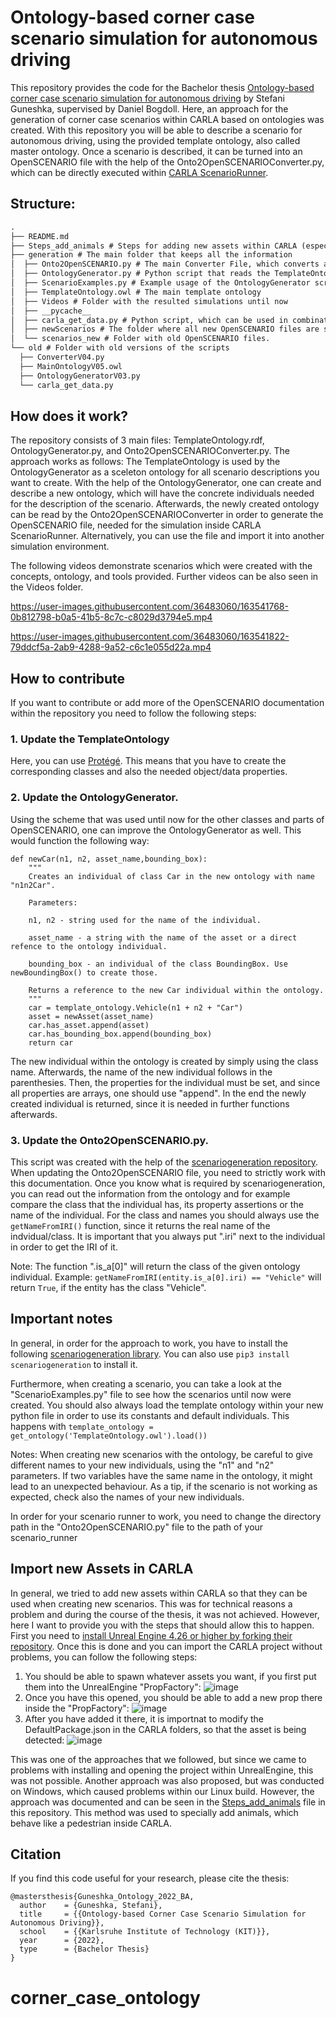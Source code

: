 # Ontology-based corner case scenario simulation for autonomous driving

This repository provides the code for the Bachelor thesis [Ontology-based corner case scenario simulation for autonomous driving](https://publikationen.bibliothek.kit.edu/1000144811) by Stefani Guneshka, supervised by Daniel Bogdoll. Here, an approach for the generation of corner case scenarios within CARLA based on ontologies was created. With this repository you will be able to describe a scenario for autonomous driving, using the provided template ontology, also called master ontology. Once a scenario is described, it can be turned into an OpenSCENARIO file with the help of the Onto2OpenSCENARIOConverter.py, which can be directly executed within [CARLA ScenarioRunner](https://carla-scenariorunner.readthedocs.io/en/latest/). 

## Structure:
```diff
.
├── README.md
├── Steps_add_animals # Steps for adding new assets within CARLA (especially animals, that behave as pedestrians)
├── generation # The main folder that keeps all the information 
│  ├── Onto2OpenSCENARIO.py # The main Converter File, which converts an ontology to an OpenSCENARIO file
│  ├── OntologyGenerator.py # Python script that reads the TemplateOntology.owl and creates new ontology with the same structure and concrete individuals within it
│  ├── ScenarioExamples.py # Example usage of the OntologyGenerator script, on the base of example scenarios
│  ├── TemplateOntology.owl # The main template ontology
│  ├── Videos # Folder with the resulted simulations until now
│  ├── __pycache__
│  ├── carla_get_data.py # Python script, which can be used in combination while scenario_runner is running, to read the information that the ego_vehicle gets.
│  ├── newScenarios # The folder where all new OpenSCENARIO files are stored
│  └── scenarios_new # Folder with old OpenSCENARIO files.
└── old # Folder with old versions of the scripts
  ├── ConverterV04.py 
  ├── MainOntologyV05.owl
  ├── OntologyGeneratorV03.py
  └── carla_get_data.py
```

## How does it work?

The repository consists of 3 main files: TemplateOntology.rdf, OntologyGenerator.py, and Onto2OpenSCENARIOConverter.py. The approach works as follows: The TemplateOntology is used by the OntologyGenerator as a sceleton ontology for all scenario descriptions you want to create. With the help of the OntologyGenerator, one can create and describe a new ontology, which will have the concrete individuals needed for the description of the scenario. Afterwards, the newly created ontology can be read by the Onto2OpenSCENARIOConverter in order to generate the OpenSCENARIO file, needed for the simulation inside CARLA ScenarioRunner. Alternatively, you can use the file and import it into another simulation environment.

The following videos demonstrate scenarios which were created with the concepts, ontology, and tools provided. Further videos can be also seen in the Videos folder.

https://user-images.githubusercontent.com/36483060/163541768-0b812798-b0a5-41b5-8c7c-c8029d3794e5.mp4

https://user-images.githubusercontent.com/36483060/163541822-79ddcf5a-2ab9-4288-9a52-c6c1e055d22a.mp4

## How to contribute
If you want to contribute or add more of the OpenSCENARIO documentation within the repository you need to follow the following steps: 
### 1. Update the TemplateOntology
Here, you can use [Protégé](https://protege.stanford.edu/). This means that you have to create the corresponding classes and also the needed object/data properties.
### 2. Update the OntologyGenerator.
Using the scheme that was used until now for the other classes and parts of OpenSCENARIO, one can improve the OntologyGenerator as well. This would function the following way: 

``` 
def newCar(n1, n2, asset_name,bounding_box):
    """
    Creates an individual of class Car in the new ontology with name "n1n2Car". 

    Parameters:

    n1, n2 - string used for the name of the individual. 

    asset_name - a string with the name of the asset or a direct refence to the ontology individual.

    bounding_box - an individual of the class BoundingBox. Use newBoundingBox() to create those.

    Returns a reference to the new Car individual within the ontology.
    """
    car = template_ontology.Vehicle(n1 + n2 + "Car")
    asset = newAsset(asset_name)
    car.has_asset.append(asset)
    car.has_bounding_box.append(bounding_box)
    return car
```
The new individual within the ontology is created by simply using the class name. Afterwards, the name of the new individual follows in the parenthesies. Then, the properties for the individual must be set, and since all properties are arrays, one should use "append". In the end the newly created individual is returned, since it is needed in further functions afterwards.

### 3. Update the Onto2OpenSCENARIO.py. 
This script was created with the help of the [scenariogeneration repository](https://github.com/pyoscx/scenariogeneration). When updating the Onto2OpenSCENARIO file, you need to strictly work with this documentation. Once you know what is required by scenariogeneration, you can read out the information from the ontology and for example compare the class that the individual has, its property assertions or the name of the individual. For the class and names you should always use the `getNameFromIRI()` function, since it returns the real name of the indvidual/class. It is important that you always put ".iri" next to the individual in order to get the IRI of it. 

Note: The function ".is_a[0]" will return the class of the given ontology individual. Example: `getNameFromIRI(entity.is_a[0].iri) == "Vehicle"` will return `True`, if the entity has the class "Vehicle".

## Important notes
In general, in order for the approach to work, you have to install the following [scenariogeneration library](https://github.com/pyoscx/scenariogeneration). You can also use `pip3 install scenariogeneration` to install it. 

Furthermore, when creating a scenario, you can take a look at the "ScenarioExamples.py" file to see how the scenarios until now were created. You should also always load the template ontology within your new python file in order to use its constants and default individuals.
This happens with `template_ontology = get_ontology('TemplateOntology.owl').load())`

Notes: When creating new scenarios with the ontology, be careful to give different names to your new individuals, using the "n1" and "n2" parameters. If two variables have the same name in the ontology, it might lead to an unexpected behaviour. As a tip, if the scenario is not working as expected, check also the names of your new individuals. 

In order  for your scenario runner to work, you need to change the directory path in the "Onto2OpenSCENARIO.py" file to the path of your scenario_runner

## Import new Assets in CARLA

In general, we tried to add new assets within CARLA so that they can be used when creating new scenarios. This was for technical reasons a problem and during the course of the thesis, it was not achieved. However, here I want to provide you with the steps that should allow this to happen.
First you need to [install Unreal Engine 4.26 or higher by forking their repository](https://carla.readthedocs.io/en/latest/build_linux/).
Once this is done and you can import the CARLA project without problems, you can follow the following steps: 

1. You should be able to spawn whatever assets you want, if you first put them into the UnrealEngine "PropFactory": 
![image](https://user-images.githubusercontent.com/36483060/163963204-a94b4d63-ef95-4c1d-8f0c-90b49f5908ec.png)
2. Once you have this opened, you should be able to add a new prop there inside the "PropFactory": 
![image](https://user-images.githubusercontent.com/36483060/163963441-25988b69-236c-4ef2-bb3f-7d03b85286ee.png)
3. After you have added it there, it is importnat to modify the DefaultPackage.json in the CARLA folders, so that the asset is being detected:
![image](https://user-images.githubusercontent.com/36483060/163964135-6dacb509-20d7-457b-876e-17646eeed7d1.png)

This was one of the approaches that we followed, but since we came to problems with installing and opening the project within UnrealEngine, this was not possible. 
Another approach was also proposed, but was conducted on Windows, which caused problems within our Linux build. However, the approach was documented and can be seen in the [Steps_add_animals](https://github.com/daniel-bogdoll/corner_case_ontology/blob/main/Steps_add_animals.pdf) file in this repository. This method was used to specially add animals, which behave like a pedestrian inside CARLA.

## Citation
If you find this code useful for your research, please cite the thesis:
```
@mastersthesis{Guneshka_Ontology_2022_BA,
  author    = {Guneshka, Stefani},
  title     = {{Ontology-based Corner Case Scenario Simulation for Autonomous Driving}},
  school    = {{Karlsruhe Institute of Technology (KIT)}},
  year      = {2022},
  type      = {Bachelor Thesis}
}
```
# corner_case_ontology
